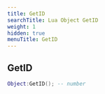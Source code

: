 ```yaml
---
title: GetID
searchTitle: Lua Object GetID
weight: 1
hidden: true
menuTitle: GetID
---
```

## GetID
```lua
Object:GetID(); -- number
```
